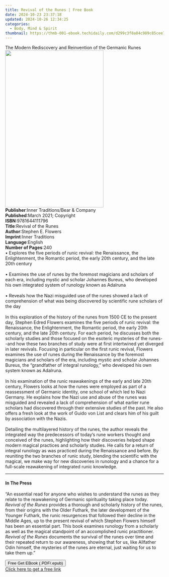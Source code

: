 ```yaml
---
title: Revival of the Runes | Free Book
date: 2024-10-23 23:37:18
updated: 2024-10-26 12:34:25
categories:
  - Body, Mind & Spirit
thumbnail: https://thmb-001-ebook.techidaily.com/d299c3f8a84c989c85cee7733dc42e6ad2c8115be3f93cc9d96de7eaff53dc20.jpg
---
```

<main id="book-container">
  <div class="flex flex-col">
    <div class="book-brief flex-1 py-6 px-4 sm:p-6 md:py-10 md:px-8">
      <!-- brief-->
      <div class="book-brief-main">
        The Modern Rediscovery and Reinvention of the Germanic Runes
      </div>
    </div>
    <div
      class="book-meta-info flex-1 grid gap-4 col-start-1 col-end-3 row-start-1 sm:mb-6 sm:grid-cols-4 lg:gap-6 lg:col-start-2 lg:row-end-6 lg:row-span-6 lg:mb-0"
    >
      <div
        class="book-meta-info-left place-content-center mt-4 p-4 text-sm leading-6 col-start-2 col-span-2 dark:text-slate-400"
      >
        <img
          class="w-full h-500 object-cover rounded-lg sm:h-255 sm:col-span-2 lg:col-span-full"
          src="https://img-001-ebook.techidaily.com/e67c03cb2f5628b61743095b6e1422fc1e47f979ad499ba5bfa0d3b777e5f81c.jpg"
          alt=""
          width="312"
          height="500"
        />
      </div>
      <div
        class="book-meta-info-right mt-2 col-start-1 row-start-2 col-span-3 self-center"
      >
        <!-- meta data  -->
        <div class="flex flex-col px-4 md:px-8">
          <div class="flex-1">
            <strong>Publisher</strong>:<span class="px-2"
              >Inner Traditions/Bear &amp; Company</span
            >
          </div>
          <div class="flex-1">
            <strong>Published</strong>:<span class="px-2"
              >March 2021; Copyright</span
            >
          </div>
          <div class="flex-1">
            <strong>ISBN</strong>:<span class="px-2">9781644111796</span>
          </div>
          <div class="flex-1">
            <strong>Title</strong>:<span class="px-2"
              >Revival of the Runes</span
            >
          </div>
          <div class="flex-1">
            <strong>Author</strong>:<span class="px-2">Stephen E. Flowers</span>
          </div>
          <div class="flex-1">
            <strong>Imprint</strong>:<span class="px-2">Inner Traditions</span>
          </div>
          <div class="flex-1">
            <strong>Language</strong>:<span class="px-2">English</span>
          </div>
          <div class="flex-1">
            <strong>Number of Pages</strong>:<span class="px-2">240</span>
          </div>
        </div>
      </div>
    </div>
    <div class="book-description flex-1 py-6 px-4 sm:p-6 md:py-10 md:px-8">
      <div class="book-description-main">
        <div accordion-content="" id="description">
          • Explores the five periods of runic revival: the Renaissance, the
          Enlightenment, the Romantic period, the early 20th century, and the
          late 20th century <br /><br />• Examines the use of runes by the
          foremost magicians and scholars of each era, including mystic and
          scholar Johannes Bureus, who developed his own integrated system of
          runology known as Adalruna <br /><br />• Reveals how the Nazi
          misguided use of the runes showed a lack of comprehension of what was
          being discovered by scientific rune scholars of the day <br /><br />In
          this exploration of the history of the runes from 1500 CE to the
          present day, Stephen Edred Flowers examines the five periods of runic
          revival: the Renaissance, the Enlightenment, the Romantic period, the
          early 20th century, and the late 20th century. For each period, he
          discusses both the scholarly studies and those focused on the esoteric
          mysteries of the runes--and how these two branches of study were at
          first intertwined yet diverged in later revivals. Focusing in
          particular on the first runic revival, Flowers examines the use of
          runes during the Renaissance by the foremost magicians and scholars of
          the era, including mystic and scholar Johannes Bureus, the
          “grandfather of integral runology,” who developed his own system known
          as Adalruna. <br /><br />In his examination of the runic reawakenings
          of the early and late 20th century, Flowers looks at how the runes
          were employed as part of a reassessment of Germanic identity, one
          school of which led to Nazi Germany. He explains how the Nazi use and
          abuse of the runes was misguided and revealed a lack of comprehension
          of what earlier rune scholars had discovered through their extensive
          studies of the past. He also offers a fresh look at the work of Guido
          von List and clears him of his guilt by association with the Nazis.
          <br /><br />Detailing the multilayered history of the runes, the
          author reveals the integrated way the predecessors of today’s rune
          workers thought and conceived of the runes, highlighting how their
          discoveries helped shape modern magical practices and scholarly
          studies. He calls for a return of integral runology as was practiced
          during the Renaissance and before. By reuniting the two branches of
          runic study, blending the scientific with the magical, we make way for
          new discoveries in runology and a chance for a full-scale reawakening
          of integrated runic knowledge.
        </div>
        <div class="accordion-fader"></div>
      </div>
    </div>
    <div class="book-excerpts flex-1 py-6 px-4 sm:p-6 md:py-10 md:px-8">
      <!-- excerpts-->
      <div class="book-excerpts-main">
        <hr />
        <h4 class="placeholder placeholder-heading">
          <span>In The Press</span>
        </h4>
        <p>
          “An essential read for anyone who wishes to understand the runes as
          they relate to the reawakening of Germanic spirituality taking place
          today. <i>Revival of the Runes</i> provides a thorough and scholarly
          history of the runes, from their origins with the Older Futhark, the
          later development of the Younger Futhark, the runic resurgences that
          followed their decline in the Middle Ages, up to the present revival
          of which Stephen Flowers himself has been an essential part. This book
          examines runology from a scholarly as well as the magical standpoint
          of an accomplished runic practitioner.
          <i>Revival of the Runes</i> documents the survival of the runes over
          time and their repeated return to our awareness, showing that for us,
          like Allfather Odin himself, the mysteries of the runes are eternal,
          just waiting for us to take them up.”
        </p>
      </div>
    </div>
    <div
      class="book-about-author flex-1 py-6 px-4 sm:p-6 md:py-10 md:px-8"
    ></div>
    <div class="book-free-get flex-1 py-6 px-4 sm:p-6 md:py-10 md:px-8">
      <button
        id="btn-free-get"
        class="bg-blue-500 hover:bg-blue-700 text-white font-bold py-2 px-4 rounded"
      >
        Free Get EBook (.PDF/.epub)
      </button>
      <div id="countdown-display" class="px-2 text-lg mt-2"></div>
      <a
        id="free-link"
        class="hidden bg-blue-500 hover:bg-blue-700 text-white font-bold py-2 px-4 rounded"
        href="https://www.ebooks.com/en-us/book/210133172/revival-of-the-runes/stephen-e-flowers/"
        target="_blank"
        >Click here to get a free link</a
      >
    </div>
    <script>
      let countdownTime = 0;
      let countdownInterval = null;
      document
        .getElementById('btn-free-get')
        .addEventListener('click', startCountdown);
      function startCountdown() {
        countdownTime = new Date().getTime() + 60000 * 3;
        countdownInterval = setInterval(updateCountdown, 1000);
        document.getElementById('btn-free-get').disabled = true;
        document
          .getElementById('btn-free-get')
          .classList.add('bg-gray-500', 'cursor-not-allowed');
      }
      function updateCountdown() {
        let currentTime = new Date().getTime();
        let timeLeft = countdownTime - currentTime;
        let secondsLeft = Math.floor(timeLeft / 1000);
        document.getElementById('countdown-display').innerHTML =
          `Remaining time: ${secondsLeft} seconds.`;
        if (secondsLeft <= 0) {
          clearInterval(countdownInterval);
          document.getElementById('btn-free-get').classList.add('hidden');
          document.getElementById('free-link').classList.remove('hidden');
          document.getElementById('countdown-display').innerHTML = '';
        }
      }
    </script>
  </div>
</main>
